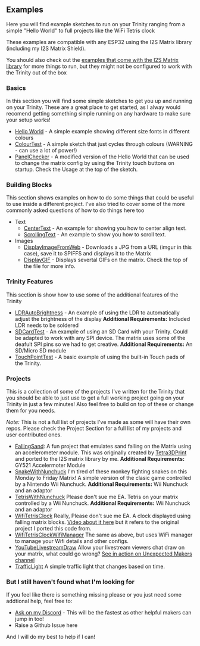 ## Examples

Here you will find example sketches to run on your Trinity ranging from a simple "Hello World" to full projects like the WiFi Tetris clock

These examples are compatible with any ESP32 using the I2S Matrix library (including my I2S Matrix Shield).

You should also check out the [examples that come with the I2S Matrix library](https://github.com/mrfaptastic/ESP32-HUB75-MatrixPanel-I2S-DMA/tree/master/examples) for more things to run, but they might not be configured to work with the Trinity out of the box

### Basics

In this section you will find some simple sketches to get you up and running on your Trinity. These are a great place to get started, as I alway would recomend getting something simple running on any hardware to make sure your setup works!

- [Hello World](Basics/HelloWorld) - A simple example showing different size fonts in different colours
- [ColourTest](Basics/ColourTest) - A simple sketch that just cycles through colours (WARNING - can use a lot of power!)
- [PanelChecker](Basics/PanelChecker) - A modified version of the Hello World that can be used to change the matrix config by using the Trinity touch buttons on startup. Check the Usage at the top of the sketch.

### Building Blocks

This section shows examples on how to do some things that could be useful to use inside a different project. I've also tried to cover some of the more commonly asked questions of how to do things here too

- Text
    - [CenterText](BuildingBlocks/Text/CenterText) - An example for showing you how to center align text.
    - [ScrollingText](BuildingBlocks/Text/ScrollingText) - An example to show you how to scroll text.
- Images
    - [DisplayImageFromWeb](BuildingBlocks/Images/DisplayImageFromWeb) - Downloads a JPG from a URL (imgur in this case), save it to SPIFFS and displays it to the Matrix
    - [DisplayGIF](BuildingBlocks/Images/DisplayGIF) - Displays severtal GIFs on the matrix. Check the top of the file for more info.

### Trinity Features

This section is show how to use some of the additional features of the Trinity

- [LDRAutoBrightness](TrinityFeatures/LDRAutoBrightness) - An example of using the LDR to automatically adjust the brightness of the display **Additional Requirements:** Included LDR needs to be soldered
- [SDCardTest](TrinityFeatures/SDCardTest) - An example of using an SD Card with your Trinity. Could be adapted to work with any SPI device. The matrix uses some of the deafult SPI pins so we had to get creative. **Additional Requirements:** An SD/Micro SD module
- [TouchPointTest](TrinityFeatures/TouchPointTest) - A basic example of using the built-in Touch pads of the Trinity.

### Projects

This is a collection of some of the projects I've written for the Trinity that you should be able to just use to get a full working project going on your Trinity in just a few minutes! Also feel free to build on top of these or change them for you needs.

*Note:* This is not a full list of projects I've made as some will have their own repos. Please check the Project Section for a full list of my projects and user contributed ones.

- [FallingSand](Projects/FallingSand):
A fun project that emulates sand falling on the Matrix using an accelerometer module. This was originally created by [Tetra3DPrint](https://twitter.com/tetra3dprint) and ported to the I2S matrix library by me. 
**Additional Requirements:** GY521 Accelermoter Module
- [SnakeWithNunchuck](Projects/SnakeWithNunchuck)
I'm tired of these monkey fighting snakes on this Monday to Friday Matrix! A simple version of the clasic game controlled by a Nintendo Wii Nunchuck. **Additional Requirements:** Wii Nunchuck and an adaptor
- [TetrisWithNunchuck](Projects/TetrisWithNunchuck)
Please don't sue me EA. Tetris on your matrix controlled by a Wii Nunchuck. **Additional Requirements:** Wii Nunchuck and an adaptor
- [WifiTetrisClock](Projects/WifiTetrisClock)
Really, Please don't sue me EA. A clock displayed using falling matrix blocks. [Video about it here](https://www.youtube.com/watch?v=ey2mjZ-UQNM) but it refers to the original project I ported this code from.
- [WifiTetrisClockWifiManager](Projects/WifiTetrisClockWifiManager)
The same as above, but uses WiFi manager to manage your Wifi details and other configs.
- [YouTubeLivestreamDraw](Projects/YouTubeLivestreamDraw)
Allow your livestream viewers chat draw on your matrix, what could go wrong? [See in action on Unexpected Makers channel](https://www.youtube.com/watch?v=qZgrMAGGyhM&t=5592s)
- [TrafficLight](Projects/TrafficLight)
A simple traffic light that changes based on time.

### But I still haven't found what I'm looking for

If you feel like there is something missing please or you just need some addtional help, feel free to:
- [Ask on my Discord](https://discord.gg/2enC6GW) - This will be the fastest as other helpful makers can jump in too!
- Raise a Github Issue here

And I will do my best to help if I can!

